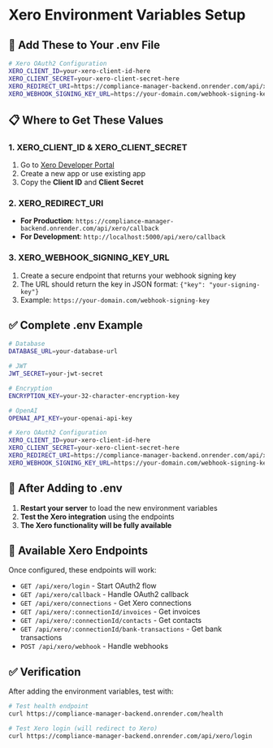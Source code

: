 # Xero Environment Variables Setup

## 🔧 **Add These to Your .env File**

```bash
# Xero OAuth2 Configuration
XERO_CLIENT_ID=your-xero-client-id-here
XERO_CLIENT_SECRET=your-xero-client-secret-here
XERO_REDIRECT_URI=https://compliance-manager-backend.onrender.com/api/xero/callback
XERO_WEBHOOK_SIGNING_KEY_URL=https://your-domain.com/webhook-signing-key
```

## 📋 **Where to Get These Values**

### **1. XERO_CLIENT_ID & XERO_CLIENT_SECRET**
1. Go to [Xero Developer Portal](https://developer.xero.com/)
2. Create a new app or use existing app
3. Copy the **Client ID** and **Client Secret**

### **2. XERO_REDIRECT_URI**
- **For Production**: `https://compliance-manager-backend.onrender.com/api/xero/callback`
- **For Development**: `http://localhost:5000/api/xero/callback`

### **3. XERO_WEBHOOK_SIGNING_KEY_URL**
1. Create a secure endpoint that returns your webhook signing key
2. The URL should return the key in JSON format: `{"key": "your-signing-key"}`
3. Example: `https://your-domain.com/webhook-signing-key`

## ✅ **Complete .env Example**

```bash
# Database
DATABASE_URL=your-database-url

# JWT
JWT_SECRET=your-jwt-secret

# Encryption
ENCRYPTION_KEY=your-32-character-encryption-key

# OpenAI
OPENAI_API_KEY=your-openai-api-key

# Xero OAuth2 Configuration
XERO_CLIENT_ID=your-xero-client-id-here
XERO_CLIENT_SECRET=your-xero-client-secret-here
XERO_REDIRECT_URI=https://compliance-manager-backend.onrender.com/api/xero/callback
XERO_WEBHOOK_SIGNING_KEY_URL=https://your-domain.com/webhook-signing-key
```

## 🚀 **After Adding to .env**

1. **Restart your server** to load the new environment variables
2. **Test the Xero integration** using the endpoints
3. **The Xero functionality will be fully available**

## 📡 **Available Xero Endpoints**

Once configured, these endpoints will work:

- `GET /api/xero/login` - Start OAuth2 flow
- `GET /api/xero/callback` - Handle OAuth2 callback
- `GET /api/xero/connections` - Get Xero connections
- `GET /api/xero/:connectionId/invoices` - Get invoices
- `GET /api/xero/:connectionId/contacts` - Get contacts
- `GET /api/xero/:connectionId/bank-transactions` - Get bank transactions
- `POST /api/xero/webhook` - Handle webhooks

## ✅ **Verification**

After adding the environment variables, test with:

```bash
# Test health endpoint
curl https://compliance-manager-backend.onrender.com/health

# Test Xero login (will redirect to Xero)
curl https://compliance-manager-backend.onrender.com/api/xero/login
``` 